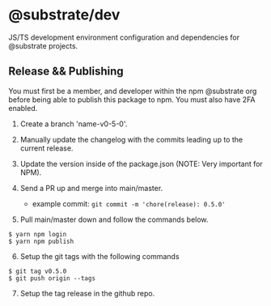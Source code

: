 # @substrate/dev

JS/TS development environment configuration and dependencies for @substrate projects.

## Release && Publishing

You must first be a member, and developer within the npm @substrate org before being able to publish this package to npm. You must also have 2FA enabled.

1. Create a branch 'name-v0-5-0'.

2. Manually update the changelog with the commits leading up to the current release.

3. Update the version inside of the package.json (NOTE: Very important for NPM).

4. Send a PR up and merge into main/master. 

    * example commit: `git commit -m 'chore(release): 0.5.0'`

5. Pull main/master down and follow the commands below.

```
$ yarn npm login
$ yarn npm publish
```

6. Setup the git tags with the following commands

```
$ git tag v0.5.0
$ git push origin --tags
```

7. Setup the tag release in the github repo. 
